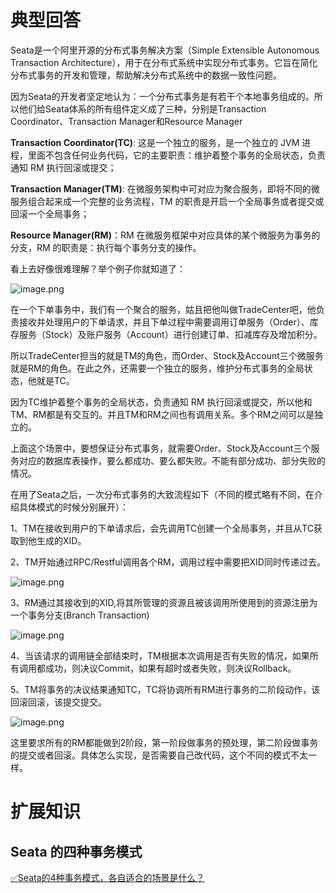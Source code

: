 # 典型回答

Seata是一个阿里开源的分布式事务解决方案（Simple Extensible Autonomous Transaction Architecture），用于在分布式系统中实现分布式事务。它旨在简化分布式事务的开发和管理，帮助解决分布式系统中的数据一致性问题。

因为Seata的开发者坚定地认为：一个分布式事务是有若干个本地事务组成的。所以他们给Seata体系的所有组件定义成了三种，分别是Transaction Coordinator、Transaction Manager和Resource Manager

**Transaction Coordinator(TC)**:  这是一个独立的服务，是一个独立的 JVM 进程，里面不包含任何业务代码，它的主要职责：维护着整个事务的全局状态，负责通知 RM 执行回滚或提交；

**Transaction Manager(TM)**: 在微服务架构中可对应为聚合服务，即将不同的微服务组合起来成一个完整的业务流程，TM 的职责是开启一个全局事务或者提交或回滚一个全局事务；

**Resource Manager(RM)**：RM 在微服务框架中对应具体的某个微服务为事务的分支，RM 的职责是：执行每个事务分支的操作。

看上去好像很难理解？举个例子你就知道了：

![image.png](https://cdn.nlark.com/yuque/0/2023/png/5378072/1691212535940-51d90d22-ad71-4274-a632-1ad27d661aa1.png#averageHue=%23f7efee&clientId=u989134b5-18c5-4&from=paste&height=746&id=u56781373&originHeight=746&originWidth=1034&originalType=binary&ratio=1&rotation=0&showTitle=false&size=550772&status=done&style=none&taskId=u461bc847-4f8e-4da5-b834-758275af7f3&title=&width=1034)

在一个下单事务中，我们有一个聚合的服务，姑且把他叫做TradeCenter吧，他负责接收并处理用户的下单请求，并且下单过程中需要调用订单服务（Order）、库存服务（Stock）及账户服务（Account）进行创建订单、扣减库存及增加积分。

所以TradeCenter担当的就是TM的角色，而Order、Stock及Account三个微服务就是RM的角色。在此之外，还需要一个独立的服务，维护分布式事务的全局状态，他就是TC。

因为TC维护着整个事务的全局状态，负责通知 RM 执行回滚或提交，所以他和TM、RM都是有交互的。并且TM和RM之间也有调用关系。多个RM之间可以是独立的。

上面这个场景中，要想保证分布式事务，就需要Order、Stock及Account三个服务对应的数据库表操作，要么都成功、要么都失败。不能有部分成功、部分失败的情况。

在用了Seata之后，一次分布式事务的大致流程如下（不同的模式略有不同，在介绍具体模式的时候分别展开）：

1、TM在接收到用户的下单请求后，会先调用TC创建一个全局事务，并且从TC获取到他生成的XID。

2、TM开始通过RPC/Restful调用各个RM，调用过程中需要把XID同时传递过去。

![image.png](https://cdn.nlark.com/yuque/0/2023/png/5378072/1691213549843-0ba2065e-cdeb-4341-89f7-3e27c2af14af.png#averageHue=%23fbf5f5&clientId=u66b409cb-b683-4&from=paste&height=793&id=uf09f2992&originHeight=793&originWidth=1025&originalType=binary&ratio=1&rotation=0&showTitle=false&size=537123&status=done&style=none&taskId=uefe2c1d1-2976-492b-b95a-c026c24565d&title=&width=1025)

3、RM通过其接收到的XID,将其所管理的资源且被该调用所使用到的资源注册为一个事务分支(Branch Transaction)

![image.png](https://cdn.nlark.com/yuque/0/2023/png/5378072/1691213610596-d9084b3b-74a8-4f12-abcf-990717d93060.png#averageHue=%23fbf4f4&clientId=u66b409cb-b683-4&from=paste&height=801&id=u9bb60051&originHeight=801&originWidth=942&originalType=binary&ratio=1&rotation=0&showTitle=false&size=512330&status=done&style=none&taskId=u5e25acf7-f8aa-4089-948b-1779743830a&title=&width=942)

4、当该请求的调用链全部结束时，TM根据本次调用是否有失败的情况，如果所有调用都成功，则决议Commit，如果有超时或者失败，则决议Rollback。

5、TM将事务的决议结果通知TC，TC将协调所有RM进行事务的二阶段动作，该回滚回滚，该提交提交。

![image.png](https://cdn.nlark.com/yuque/0/2023/png/5378072/1691213685250-ac8f2f0b-90d3-4f8f-a12f-892732f7c237.png#averageHue=%23f9f2f2&clientId=u66b409cb-b683-4&from=paste&height=796&id=u61c9d2a2&originHeight=796&originWidth=953&originalType=binary&ratio=1&rotation=0&showTitle=false&size=524812&status=done&style=none&taskId=u7a4b72dd-f2e7-4902-8f2c-bbe7de18a0c&title=&width=953)

这里要求所有的RM都能做到2阶段，第一阶段做事务的预处理，第二阶段做事务的提交或者回滚。具体怎么实现，是否需要自己改代码，这个不同的模式不太一样。


# 扩展知识

## Seata 的四种事务模式

[✅Seata的4种事务模式，各自适合的场景是什么？](https://www.yuque.com/hollis666/fo22bm/cx86tg6tdhmz1dm9?view=doc_embed)


